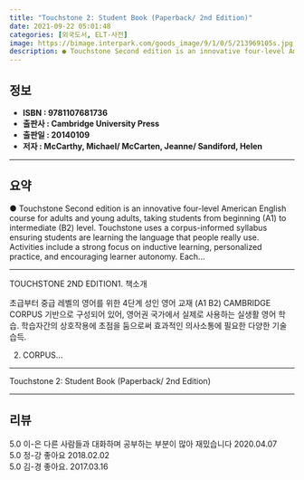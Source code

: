 ```yaml
---
title: "Touchstone 2: Student Book (Paperback/ 2nd Edition)"
date: 2021-09-22 05:01:48
categories: [외국도서, ELT-사전]
image: https://bimage.interpark.com/goods_image/9/1/0/5/213969105s.jpg
description: ● Touchstone Second edition is an innovative four-level American English course for adults and young adults, taking students from beginning (A1) to intermediat
---
```


## **정보**

- **ISBN : 9781107681736**
- **출판사 : Cambridge University Press**
- **출판일 : 20140109**
- **저자 : McCarthy, Michael/ McCarten, Jeanne/ Sandiford, Helen**

------



## **요약**

●  Touchstone Second edition is an innovative four-level American English course for adults and young adults, taking students from beginning (A1) to intermediate (B2) level. Touchstone uses a corpus-informed syllabus ensuring students are learning the language that people really use. Activities include a strong focus on inductive learning, personalized practice, and encouraging learner autonomy. Each...

------

TOUCHSTONE 2ND EDITION1. 책소개

초급부터 중급 레벨의 영어를 위한 4단계 성인 영어 교재 (A1  B2)
CAMBRIDGE CORPUS 기반으로 구성되어 있어, 영어권 국가에서 실제로 사용하는 실생활 영어 학습.
학습자간의 상호작용에 초점을 둠으로써 효과적인 의사소통에 필요한 다양한 기술 습득. 

2. CORPUS... 

------


Touchstone 2: Student Book (Paperback/ 2nd Edition) 

------


## **리뷰** 

5.0 이-은 다른 사람들과 대화하며 공부하는 부분이 많아 재밌습니다 2020.04.07 <br/>5.0 정-강 좋아요 2018.02.02 <br/>5.0 김-경 좋아요. 2017.03.16 <br/>